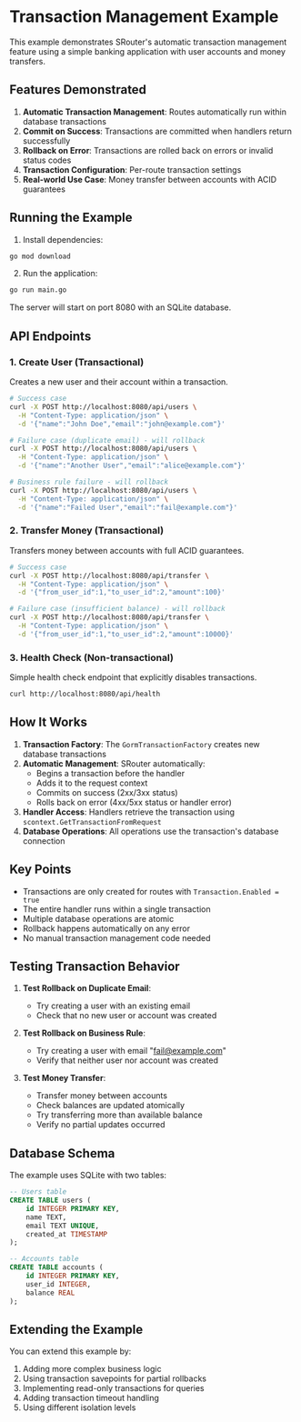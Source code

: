 # Transaction Management Example

This example demonstrates SRouter's automatic transaction management feature using a simple banking application with user accounts and money transfers.

## Features Demonstrated

1. **Automatic Transaction Management**: Routes automatically run within database transactions
2. **Commit on Success**: Transactions are committed when handlers return successfully
3. **Rollback on Error**: Transactions are rolled back on errors or invalid status codes
4. **Transaction Configuration**: Per-route transaction settings
5. **Real-world Use Case**: Money transfer between accounts with ACID guarantees

## Running the Example

1. Install dependencies:
```bash
go mod download
```

2. Run the application:
```bash
go run main.go
```

The server will start on port 8080 with an SQLite database.

## API Endpoints

### 1. Create User (Transactional)
Creates a new user and their account within a transaction.

```bash
# Success case
curl -X POST http://localhost:8080/api/users \
  -H "Content-Type: application/json" \
  -d '{"name":"John Doe","email":"john@example.com"}'

# Failure case (duplicate email) - will rollback
curl -X POST http://localhost:8080/api/users \
  -H "Content-Type: application/json" \
  -d '{"name":"Another User","email":"alice@example.com"}'

# Business rule failure - will rollback
curl -X POST http://localhost:8080/api/users \
  -H "Content-Type: application/json" \
  -d '{"name":"Failed User","email":"fail@example.com"}'
```

### 2. Transfer Money (Transactional)
Transfers money between accounts with full ACID guarantees.

```bash
# Success case
curl -X POST http://localhost:8080/api/transfer \
  -H "Content-Type: application/json" \
  -d '{"from_user_id":1,"to_user_id":2,"amount":100}'

# Failure case (insufficient balance) - will rollback
curl -X POST http://localhost:8080/api/transfer \
  -H "Content-Type: application/json" \
  -d '{"from_user_id":1,"to_user_id":2,"amount":10000}'
```

### 3. Health Check (Non-transactional)
Simple health check endpoint that explicitly disables transactions.

```bash
curl http://localhost:8080/api/health
```

## How It Works

1. **Transaction Factory**: The `GormTransactionFactory` creates new database transactions
2. **Automatic Management**: SRouter automatically:
   - Begins a transaction before the handler
   - Adds it to the request context
   - Commits on success (2xx/3xx status)
   - Rolls back on error (4xx/5xx status or handler error)
3. **Handler Access**: Handlers retrieve the transaction using `scontext.GetTransactionFromRequest`
4. **Database Operations**: All operations use the transaction's database connection

## Key Points

- Transactions are only created for routes with `Transaction.Enabled = true`
- The entire handler runs within a single transaction
- Multiple database operations are atomic
- Rollback happens automatically on any error
- No manual transaction management code needed

## Testing Transaction Behavior

1. **Test Rollback on Duplicate Email**:
   - Try creating a user with an existing email
   - Check that no new user or account was created

2. **Test Rollback on Business Rule**:
   - Try creating a user with email "fail@example.com"
   - Verify that neither user nor account was created

3. **Test Money Transfer**:
   - Transfer money between accounts
   - Check balances are updated atomically
   - Try transferring more than available balance
   - Verify no partial updates occurred

## Database Schema

The example uses SQLite with two tables:

```sql
-- Users table
CREATE TABLE users (
    id INTEGER PRIMARY KEY,
    name TEXT,
    email TEXT UNIQUE,
    created_at TIMESTAMP
);

-- Accounts table
CREATE TABLE accounts (
    id INTEGER PRIMARY KEY,
    user_id INTEGER,
    balance REAL
);
```

## Extending the Example

You can extend this example by:
1. Adding more complex business logic
2. Using transaction savepoints for partial rollbacks
3. Implementing read-only transactions for queries
4. Adding transaction timeout handling
5. Using different isolation levels